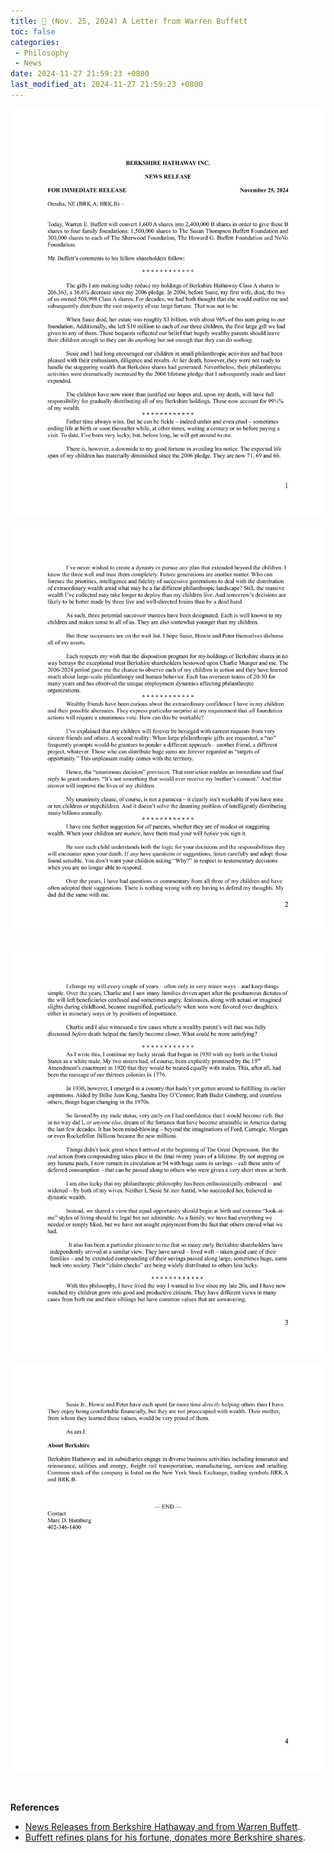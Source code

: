 ```yaml
---
title: 📰 (Nov. 25, 2024) A Letter from Warren Buffett
toc: false
categories:
 - Philosophy
 - News
date: 2024-11-27 21:59:23 +0800
last_modified_at: 2024-11-27 21:59:23 +0800
---
```


![png-1](https://raw.githubusercontent.com/HelloWorld-1017/blog-images-1/main/imgs/202411272238268.png)

![png-2](https://raw.githubusercontent.com/HelloWorld-1017/blog-images-1/main/imgs/202411272239045.png)

![png-3](https://raw.githubusercontent.com/HelloWorld-1017/blog-images-1/main/imgs/202411272239470.png)

![png-4](https://raw.githubusercontent.com/HelloWorld-1017/blog-images-1/main/imgs/202411272240996.png)

<br>

**References**

- [News Releases from Berkshire Hathaway and from Warren Buffett](https://www.berkshirehathaway.com/news/nov2524.pdf).
- [Buffett refines plans for his fortune, donates more Berkshire shares](https://finance.yahoo.com/news/buffett-refines-plans-fortune-donates-134346560.html).